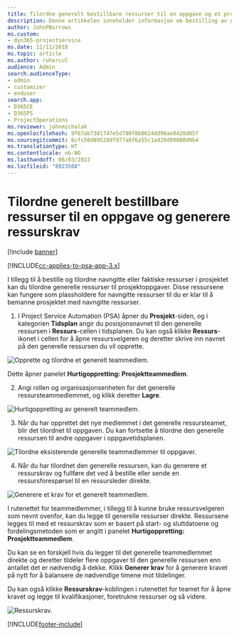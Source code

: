 ```yaml
---
title: Tilordne generelt bestillbare ressurser til en oppgave og et prosjektteam
description: Denne artikkelen inneholder informasjon om bestilling av generelle ressurser for aktiviteter og prosjektteam.
author: JohnPBurrows
ms.custom:
- dyn365-projectservice
ms.date: 12/11/2018
ms.topic: article
ms.author: ruhercul
audience: Admin
search.audienceType:
- admin
- customizer
- enduser
search.app:
- D365CE
- D365PS
- ProjectOperations
ms.reviewer: johnmichalak
ms.openlocfilehash: 9f67ab7381747e5d780f8b0024dd98ae8420d05f
ms.sourcegitcommit: 6cfc50d89528df977a8f6a55c1ad39d99800d9b4
ms.translationtype: HT
ms.contentlocale: nb-NO
ms.lasthandoff: 06/03/2022
ms.locfileid: "8923568"
---
```

# <a name="assign-generic-bookable-resources-to-a-task-and-generate-resource-requirements"></a>Tilordne generelt bestillbare ressurser til en oppgave og generere ressurskrav 

[!include [banner](../includes/psa-now-project-operations.md)]

[!INCLUDE[cc-applies-to-psa-app-3.x](../includes/cc-applies-to-psa-app-3x.md)]

I tillegg til å bestille og tilordne navngitte eller faktiske ressurser i prosjektet kan du tilordne generelle ressurser til prosjektoppgaver. Disse ressursene kan fungere som plassholdere for navngitte ressurser til du er klar til å bemanne prosjektet med navngitte ressurser. 

1. I Project Service Automation (PSA) åpner du **Prosjekt**-siden, og i kategorien **Tidsplan** angir du posisjonsnavnet til den generelle ressursen i **Ressurs**-cellen i tidsplanen. Du kan også klikke **Ressurs**-ikonet i cellen for å åpne ressursvelgeren og deretter skrive inn navnet på den generelle ressursen du vil opprette.

![Opprette og tilordne et generelt teammedlem.](media/RM-how-to-9.png)

Dette åpner panelet **Hurtigoppretting: Prosjektteammedlem**. 

2. Angi rollen og organisasjonsenheten for det generelle ressursteammedlemmet, og klikk deretter **Lagre**.

![Hurtigoppretting av generelt teammedlem.](media/RM-how-to-10.png)

3. Når du har opprettet det nye medlemmet i det generelle ressursteamet, blir det tilordnet til oppgaven. Du kan fortsette å tilordne den generelle ressursen til andre oppgaver i oppgavetidsplanen.

![Tilordne eksisterende generelle teammedlemmer til oppgaver.](media/RM-how-to-11.png)

4. Når du har tilordnet den generelle ressursen, kan du generere et ressurskrav og fullføre det ved å bestille eller sende en ressursforespørsel til en ressursleder direkte.

![Generere et krav for et generelt teammedlem.](media/RM-how-to-12.png)

I rutenettet for teammedlemmer, i tillegg til å kunne bruke ressursvelgeren som nevnt ovenfor, kan du legge til generelle ressurser direkte. Ressursene legges til med et ressurskrav som er basert på start- og sluttdatoene og fordelingsmetoden som er angitt i panelet **Hurtigoppretting: Prosjektteammedlem**.

Du kan se en forskjell hvis du legger til det generelle teammedlemmet direkte og deretter tildeler flere oppgaver til den generelle ressursen enn antallet det er nødvendig å dekke. Klikk **Generer krav** for å generere kravet på nytt for å balansere de nødvendige timene mot tildelinger.

Du kan også klikke **Ressurskrav**-koblingen i rutenettet for teamet for å åpne kravet og legge til kvalifikasjoner, foretrukne ressurser og så videre.

![Ressurskrav.](media/RM-how-to-13.png)



[!INCLUDE[footer-include](../includes/footer-banner.md)]
